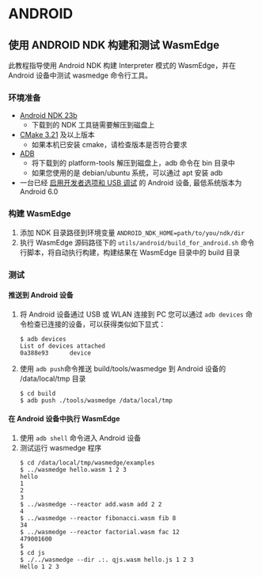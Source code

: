 # ANDROID
## 使用 ANDROID NDK 构建和测试 WasmEdge

此教程指导使用 Android NDK 构建 Interpreter 模式的 WasmEdge，并在 Android 设备中测试 wasmedge 命令行工具。

### 环境准备
* [Android NDK 23b](https://developer.android.com/ndk/downloads)
    * 下载到的 NDK 工具链需要解压到磁盘上
* [CMake 3.21](https://cmake.org/download/) 及以上版本
  * 如果本机已安装 cmake，请检查版本是否符合要求
* [ADB](https://developer.android.com/studio/releases/platform-tools)
  * 将下载到的 platform-tools 解压到磁盘上，adb 命令在 bin 目录中
  * 如果您使用的是 debian/ubuntu 系统，可以通过 apt 安装 adb
* 一台已经 [启用开发者选项和 USB 调试](https://developer.android.com/studio/debug/dev-options) 的 Android 设备, 最低系统版本为 Android 6.0    

### 构建 WasmEdge
1. 添加 NDK 目录路径到环境变量 `ANDROID_NDK_HOME=path/to/you/ndk/dir`
2. 执行 WasmEdge 源码路径下的 `utils/android/build_for_android.sh` 命令行脚本，将自动执行构建，构建结果在 WasmEdge 目录中的 build 目录

### 测试

#### 推送到 Android 设备
1. 将 Android 设备通过 USB 或 WLAN 连接到 PC 
   您可以通过 `adb devices` 命令检查已连接的设备，可以获得类似如下显式：
    ```
    $ adb devices
    List of devices attached
    0a388e93      device
    ```
2. 使用 `adb push`命令推送 build/tools/wasmedge 到 Android 设备的 /data/local/tmp 目录
   ```
   $ cd build
   $ adb push ./tools/wasmedge /data/local/tmp  
   ```

#### 在 Android 设备中执行 WasmEdge
1. 使用 `adb shell` 命令进入 Android 设备
2. 测试运行 wasmedge 程序
    ```
    $ cd /data/local/tmp/wasmedge/examples
    $ ../wasmedge hello.wasm 1 2 3                                                           
    hello
    1
    2
    3
    $ ../wasmedge --reactor add.wasm add 2 2
    4
    $ ../wasmedge --reactor fibonacci.wasm fib 8
    34
    $ ../wasmedge --reactor factorial.wasm fac 12
    479001600
    $
    $ cd js
    $ ./../wasmedge --dir .:. qjs.wasm hello.js 1 2 3
    Hello 1 2 3
    ```

